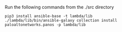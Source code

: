 
Run the following commands from the ./src directory

```shell
pip3 install ansible-base -t lambda/lib
./lambda/lib/bin/ansible-galaxy collection install paloaltonetworks.panos -p lambda/lib

```
